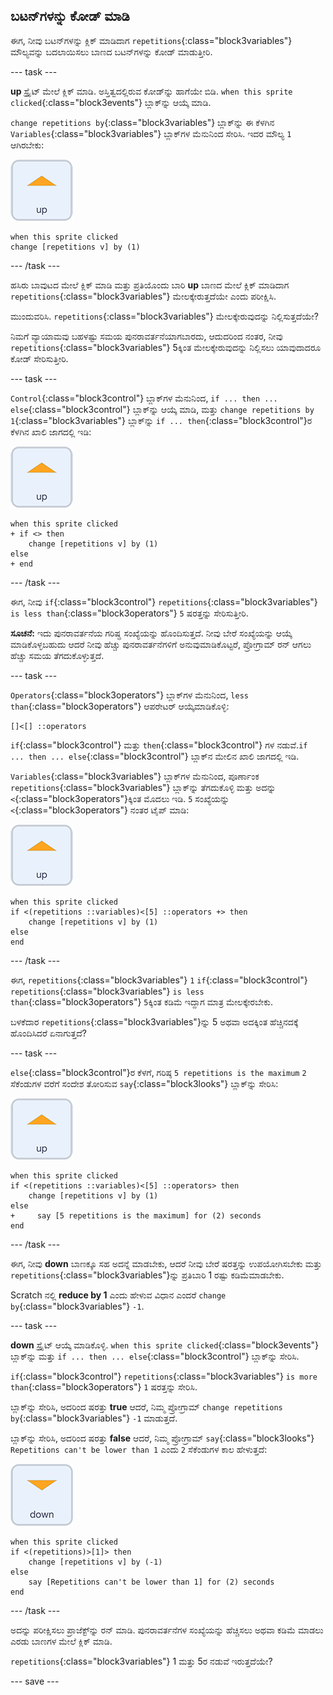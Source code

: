 ## ಬಟನ್‌ಗಳನ್ನು ಕೋಡ್‌ ಮಾಡಿ

ಈಗ, ನೀವು ಬಟನ್‌ಗಳನ್ನು ಕ್ಲಿಕ್‌ ಮಾಡಿದಾಗ `repetitions`{:class="block3variables"} ಮೌಲ್ಯವನ್ನು ಬದಲಾಯಿಸಲು ಬಾಣದ ಬಟನ್‌ಗಳನ್ನು ಕೋಡ್‌ ಮಾಡುತ್ತೀರಿ.

--- task ---

**up** ಸ್ಪ್ರೈಟ್‌ ಮೇಲೆ ಕ್ಲಿಕ್‌ ಮಾಡಿ. ಅಸ್ತಿತ್ವದಲ್ಲಿರುವ ಕೋಡ್‌ನ್ನು ಹಾಗೆಯೇ ಬಿಡಿ. `when this sprite clicked`{:class="block3events"} ಬ್ಲಾಕ್‌ನ್ನು ಆಯ್ಕೆ ಮಾಡಿ.

`change repetitions by`{:class="block3variables"} ಬ್ಲಾಕ್‌ನ್ನು ಈ ಕೆಳಗಿನ `Variables`{:class="block3variables"} ಬ್ಲಾಕ್‌ಗಳ ಮೆನುನಿಂದ ಸೇರಿಸಿ. ಇದರ ಮೌಲ್ಯ `1` ಆಗಿರಬೇಕು:

![ಅಪ್‌ ಬಾಣ ಸ್ಪ್ರೈಟ್‌ನ ಐಕಾನ್](images/up_arrow_sprite.png)

```blocks3
when this sprite clicked
change [repetitions v] by (1)
```

--- /task ---

ಹಸಿರು ಬಾವುಟದ ಮೇಲೆ ಕ್ಲಿಕ್‌ ಮಾಡಿ ಮತ್ತು ಪ್ರತಿಯೊಂದು ಬಾರಿ **up** ಬಾಣದ ಮೇಲೆ ಕ್ಲಿಕ್‌ ಮಾಡಿದಾಗ `repetitions`{:class="block3variables"} ಮೇಲಕ್ಕೇರುತ್ತದೆಯೇ ಎಂದು ಪರೀಕ್ಷಿಸಿ.

ಮುಂದುವರಿಸಿ. `repetitions`{:class="block3variables"} ಮೇಲಕ್ಕೇರುವುದನ್ನು ನಿಲ್ಲಿಸುತ್ತದೆಯೇ?

ನಿಮಗೆ ವ್ಯಾಯಾಮವು ಬಹಳಷ್ಟು ಸಮಯ ಪುನರಾವರ್ತನೆಯಾಗಬಾರದು, ಆದುದರಿಂದ ನಂತರ, ನೀವು `repetitions`{:class="block3variables"} 5ಕ್ಕಿಂತ ಮೇಲಕ್ಕೇರುವುದನ್ನು ನಿಲ್ಲಿಸಲು ಯಾವುದಾದರೂ ಕೋಡ್‌ ಸೇರಿಸುತ್ತೀರಿ.

--- task ---

`Control`{:class="block3control"} ಬ್ಲಾಕ್‌ಗಳ ಮೆನುನಿಂದ, `if ... then ... else`{:class="block3control"} ಬ್ಲಾಕ್‌ನ್ನು ಆಯ್ಕೆ ಮಾಡಿ, ಮತ್ತು `change repetitions by 1`{:class="block3variables"} ಬ್ಲಾಕ್‌ನ್ನು `if ... then`{:class="block3control"}ರ ಕೆಳಗಿನ ಖಾಲಿ ಜಾಗದಲ್ಲಿ ಇಡಿ:

![ಅಪ್‌ ಬಾಣ ಸ್ಪ್ರೈಟ್‌ನ ಐಕಾನ್](images/up_arrow_sprite.png)

```blocks3
when this sprite clicked
+ if <> then
    change [repetitions v] by (1)
else
+ end
```

--- /task ---

ಈಗ, ನೀವು `if`{:class="block3control"} `repetitions`{:class="block3variables"} `is less than`{:class="block3operators"} `5` ಷರತ್ತನ್ನು ಸೇರಿಸುತ್ತೀರಿ.

**ಸೂಚನೆ:** ಇದು ಪುನರಾವರ್ತನೆಯ ಗರಿಷ್ಢ ಸಂಖ್ಯೆಯನ್ನು ಹೊಂದಿಸುತ್ತದೆ. ನೀವು ಬೇರೆ ಸಂಖ್ಯೆಯನ್ನು ಆಯ್ಕೆ ಮಾಡಿಕೊಳ್ಳಬಹುದು ಆದರೆ ನೀವು ಹೆಚ್ಚು ಪುನರಾವರ್ತನೆಗಳಿಗೆ ಅನುವುಮಾಡಿಕೊಟ್ಟರೆ, ಪ್ರೋಗ್ರಾಮ್‌ ರನ್‌ ಆಗಲು ಹೆಚ್ಚು ಸಮಯ ತೆಗದುಕೊಳ್ಳುತ್ತದೆ.

--- task ---

`Operators`{:class="block3operators"} ಬ್ಲಾಕ್‌ಗಳ ಮೆನುನಿಂದ, `less than`{:class="block3operators"} ಆಪರೇಟರ್‌ ಆಯ್ಕೆಮಾಡಿಕೊಳ್ಳಿ:

```blocks3
[]<[] ::operators
```

`if`{:class="block3control"} ಮತ್ತು `then`{:class="block3control"} ಗಳ ನಡುವೆ.`if ... then ... else`{:class="block3control"} ಬ್ಲಾಕ್‌ನ ಮೇಲಿನ ಖಾಲಿ ಜಾಗದಲ್ಲಿ ಇಡಿ.

`Variables`{:class="block3variables"} ಬ್ಲಾಕ್‌ಗಳ ಮೆನುನಿಂದ, ಪೂರ್ಣಾಂಕ `repetitions`{:class="block3variables"} ಬ್ಲಾಕ್‌ನ್ನು ತೆಗದುಕೊಳ್ಳಿ ಮತ್ತು ಅದನ್ನು `<`{:class="block3operators"}ಕ್ಕಿಂತ ಮೊದಲು ಇಡಿ. `5` ಸಂಖ್ಯೆಯನ್ನು `<`{:class="block3operators"} ನಂತರ ಟೈಪ್‌ ಮಾಡಿ:

![ಅಪ್‌ ಬಾಣ ಸ್ಪ್ರೈಟ್‌ನ ಐಕಾನ್](images/up_arrow_sprite.png)

```blocks3
when this sprite clicked
if <(repetitions ::variables)<[5] ::operators +> then
    change [repetitions v] by (1)
else
end
```

--- /task ---

ಈಗ, `repetitions`{:class="block3variables"} `1` `if`{:class="block3control"} `repetitions`{:class="block3variables"} `is less than`{:class="block3operators"} `5`ಕ್ಕಿಂತ ಕಡಿಮೆ ಇದ್ದಾಗ ಮಾತ್ರ ಮೇಲಕ್ಕೇರಬೇಕು.

ಬಳಕೆದಾರ `repetitions`{:class="block3variables"}ನ್ನು 5 ಅಥವಾ ಅದಕ್ಕಿಂತ ಹೆಚ್ಚಿನದಕ್ಕೆ ಹೊಂದಿಸಿದರೆ ಏನಾಗುತ್ತದೆ?

--- task ---

`else`{:class="block3control"}ರ ಕೆಳಗೆ, ಗರಿಷ್ಠ `5 repetitions is the maximum` `2` ಸೆಕೆಂಡುಗಳ ವರೆಗೆ ಸಂದೇಶ ತೋರಿಸುವ `say`{:class="block3looks"} ಬ್ಲಾಕ್‌ನ್ನು ಸೇರಿಸಿ:

![ಅಪ್‌ ಬಾಣ ಸ್ಪ್ರೈಟ್‌ನ ಐಕಾನ್](images/up_arrow_sprite.png)

```blocks3
when this sprite clicked
if <(repetitions ::variables)<[5] ::operators> then
    change [repetitions v] by (1)
else
+     say [5 repetitions is the maximum] for (2) seconds
end
```

--- /task ---

ಈಗ, ನೀವು **down** ಬಾಣಕ್ಕೂ ಸಹ ಅದನ್ನೆ ಮಾಡಬೇಕು, ಆದರೆ ನೀವು ಬೇರೆ ಷರತ್ತನ್ನು ಉಪಯೋಗಿಸಬೇಕು ಮತ್ತು `repetitions`{:class="block3variables"}ನ್ನು ಪ್ರತಿಬಾರಿ 1 ರಷ್ಟು ಕಡಿಮೆಮಾಡಬೇಕು.

Scratch ನಲ್ಲಿ **reduce by 1** ಎಂದು ಹೇಳುವ ವಿಧಾನ ಎಂದರೆ `change by`{:class="block3variables"} `-1`.

--- task ---

**down** ಸ್ಪ್ರೈಟ್‌ ಆಯ್ಕೆ ಮಾಡಿಕೊಳ್ಳಿ. `when this sprite clicked`{:class="block3events"} ಬ್ಲಾಕ್‌ನ್ನು ಮತ್ತು `if ... then ... else`{:class="block3control"} ಬ್ಲಾಕ್‌ನ್ನು ಸೇರಿಸಿ.

`if`{:class="block3control"} `repetitions`{:class="block3variables"} `is more than`{:class="block3operators"} `1` ಷರತ್ತನ್ನು ಸೇರಿಸಿ.

ಬ್ಲಾಕ್‌ನ್ನು ಸೇರಿಸಿ, ಅದರಿಂದ ಷರತ್ತು **true** ಆದರೆ, ನಿಮ್ಮ ಪ್ರೋಗ್ರಾಮ್‌ `change repetitions by`{:class="block3variables"} `-1` ಮಾಡುತ್ತದೆ.

ಬ್ಲಾಕ್‌ನ್ನು ಸೇರಿಸಿ, ಅದರಿಂದ ಷರತ್ತು **false** ಆದರೆ, ನಿಮ್ಮ ಪ್ರೋಗ್ರಾಮ್‌ `say`{:class="block3looks"} `Repetitions can't be lower than 1` ಎಂದು `2` ಸೆಕೆಂಡುಗಳ ಕಾಲ ಹೇಳುತ್ತದೆ:

![ಡೌನ್ ಬಾಣ ಸ್ಪ್ರೈಟ್‌ನ ಐಕಾನ್](images/down_arrow_sprite.png)

```blocks3
when this sprite clicked
if <(repetitions)>[1]> then
    change [repetitions v] by (-1)
else
    say [Repetitions can't be lower than 1] for (2) seconds
end
```

--- /task ---

ಅದನ್ನು ಪರೀಕ್ಷಿಸಲು ಪ್ರಾಜೆಕ್ಟ್‌ನ್ನು ರನ್ ಮಾಡಿ. ಪುನರಾವರ್ತನೆಗಳ ಸಂಖ್ಯೆಯನ್ನು ಹೆಚ್ಚಿಸಲು ಅಥವಾ ಕಡಿಮೆ ಮಾಡಲು ಎರಡು ಬಾಣಗಳ ಮೇಲೆ ಕ್ಲಿಕ್ ಮಾಡಿ.

`repetitions`{:class="block3variables"} 1 ಮತ್ತು 5ರ ನಡುವೆ ಇರುತ್ತದೆಯೇ?

--- save ---
